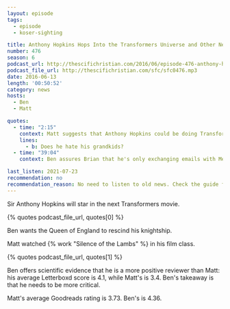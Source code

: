 ```yaml
---
layout: episode
tags:
  - episode
  - koser-sighting

title: Anthony Hopkins Hops Into the Transformers Universe and Other News
number: 476
season: 6
podcast_url: http://thescifichristian.com/2016/06/episode-476-anthony-hopkins-hops-into-the-transformers-universe-and-other-news/
podcast_file_url: http://thescifichristian.com/sfc/sfc0476.mp3
date: 2016-06-13
length: '00:50:52'
category: news
hosts:
  - Ben
  - Matt

quotes:
  - time: "2:15"
    context: Matt suggests that Anthony Hopkins could be doing Transformers for his grandchildren
    lines:
      - b: Does he hate his grandkids?
  - time: "39:04"
    context: Ben assures Brian that he's only exchanging emails with Melissa about sci-fi stuff

last_listen: 2021-07-23
recommendation: no
recommendation_reason: No need to listen to old news. Check the guide for what's interesting in hindsight.
---
```


Sir Anthony Hopkins will star in the next Transformers movie.

{% quotes podcast_file_url, quotes[0] %}

Ben wants the Queen of England to rescind his knightship.

Matt watched {% work "Silence of the Lambs" %} in his film class.

{% quotes podcast_file_url, quotes[1] %}

Ben offers scientific evidence that he is a more positive reviewer than Matt: his average Letterboxd score is 4.1, while Matt's is 3.4. Ben's takeaway is that he needs to be more critical.

Matt's average Goodreads rating is 3.73. Ben's is 4.36.